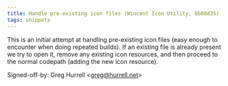 ```yaml
---
title: Handle pre-existing icon files (Wincent Icon Utility, 6b08d35)
tags: snippets
---
```


This is an initial attempt at handling pre-existing icon files (easy enough to encounter when doing repeated builds). If an existing file is already present we try to open it, remove any existing icon resources, and then proceed to the normal codepath (adding the new icon resource).

Signed-off-by: Greg Hurrell &lt;greg@hurrell.net&gt;
